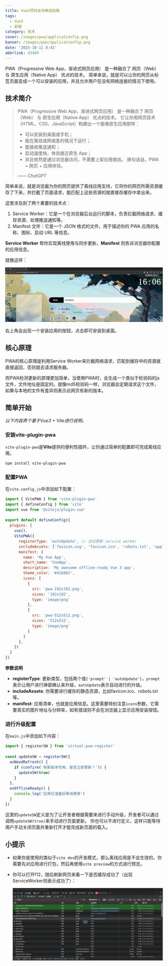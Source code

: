 ```yaml
---
title: Vue3项目支持离线加载
tags:
  - Vue3
  - 前端
category: 技术
cover: /images/pwa/applicationTip.png
banner: /images/pwa/applicationTip.png
date: '2025-10-11 8:43'
abbrlink: 43489
---
```


PWA（Progressive Web App，渐进式网页应用） 是一种融合了 网页（Web） 与 原生应用（Native App） 优点的技术。
简单来说，就是可以让你的网页从标签页面变成一个可以安装的应用，并且允许用户在没有网络连接的情况下使用。

<!-- more -->

## 技术简介

> PWA（Progressive Web App，渐进式网页应用） 是一种融合了 网页（Web） 与 原生应用（Native App） 优点的技术。
它让你用网页技术（HTML、CSS、JavaScript）构建出一个能像原生应用那样：
> - 可以安装到桌面或手机；
> - 能在离线或网络差的情况下运行；
> - 能接收推送通知；
> - 启动速度快，体验接近原生 App；
> - 并且依然是通过浏览器访问，不需要上架应用商店。
> 换句话说，PWA = 网页 + 应用体验。
>
> *—— ChatGPT*

简单来说，就是浏览器为你的网页提供了离线应用支持，它将你的网页所需资源缓存了下来，并拦截了页面请求，能匹配上这些资源的就直接存缓存中拿出来。

这里涉及到了两个重要的技术点：

1. Service Worker：它是一个在浏览器后台运行的脚本，负责拦截网络请求、缓存资源、处理推送通知等。
2. Manifest 文件：它是一个 JSON 格式的文件，用于描述你的 PWA 应用的名称、图标、启动 URL 等信息。

**Service Worker** 帮你实现离线使用与同步更新，**Manifest** 则告诉浏览器你配置的应用信息。

就像这样：

![applicationTip.png](/images/pwa/applicationTip.png)

右上角会出现一个安装应用的按钮，点击即可安装到桌面。

## 核心原理

PWA的核心原理是利用Service Worker来拦截网络请求，匹配到缓存中的资源就直接返回，否则就去请求服务器。

而PWA检测更新的原理更加简单，当使用PWA时，会生成一个类似于检验码的js文件，文件地址是固定的。就像md5校验码一样，浏览器会定期请求这个文件，如果与本地的文件有差异则表示此网页有新的版本。

## 简单开始

*以下内容弄个基于Vue3 + Vite进行说明。*

### 安装vite-plugin-pwa

`vite-plugin-pwa`是**Vite**提供的便利性插件，让你通过简单的配置即可完成离线应用。

```bash
npm install vite-plugin-pwa
```

### 配置PWA

在`vite.config.js`中添加如下配置：

```javascript
import { VitePWA } from 'vite-plugin-pwa'
import { defineConfig } from 'vite'
import vue from '@vitejs/plugin-vue'

export default defineConfig({
  plugins: [
    vue(),
    VitePWA({
      registerType: 'autoUpdate', // 自动更新 service worker
      includeAssets: ['favicon.svg', 'favicon.ico', 'robots.txt', 'apple-touch-icon.png'],
      manifest: {
        name: 'My Vue App',
        short_name: 'VueApp',
        description: 'My awesome offline-ready Vue 3 app',
        theme_color: '#42b883',
        icons: [
          {
            src: 'pwa-192x192.png',
            sizes: '192x192',
            type: 'image/png'
          },
          {
            src: 'pwa-512x512.png',
            sizes: '512x512',
            type: 'image/png'
          }
        ]
      },
    })
  ]
})
```

**参数说明**

- **registerType**: 更新类型，包括两个值`['prompt' | 'autoUpdate']`，`prompt`表示让用户进行弹窗确认来升级，`autoUpdate`表示自动进行的升级。
- **includeAssets**: 你需要进行缓存的静态资源，比如favicon.ico、robots.txt等。
- **manifest**: 应用清单，也就是应用信息。这里需要特别注意`icons`参数，它需要真实的图片地址与分辨率，如有错误则不会在浏览器上显示应用安装按钮。

### 进行升级配置

在`main.js`中添加如下内容：

```javascript
import { registerSW } from 'virtual:pwa-register'

const updateSW = registerSW({
  onNeedRefresh() {
    if (confirm('有新版本可用，是否立即更新？')) {
      updateSW(true)
    }
  },
  onOfflineReady() {
    console.log('应用已准备好离线使用')
  }
})
```

这里的`updateSW`定义是为了让开发者根据需要来进行手动升级，开发者可以通过调用`updateSW(true)`来手动进行页面更新。
你也可以不进行定义，这样只能等待用户手动关闭页面并重新打开才能完成新页面的载入。

## 小提示

- 如果你是使用的类似于`vite dev`的开发模式，那么离线应用是不会生效的，你需要先对应用进行打包，然后再使用`vite preview`的方式进行预览。
- 你可以打开f12，随后刷新网页来看一下是否缓存成功了（出现ServiceWorker则表示成功了）：

    ![f12.png](/images/pwa/f12.png)
